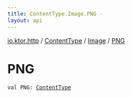 ```yaml
---
title: ContentType.Image.PNG - 
layout: api
---
```


<div class='api-docs-breadcrumbs'><a href="../../index.html">io.ktor.http</a> / <a href="../index.html">ContentType</a> / <a href="index.html">Image</a> / <a href="./-p-n-g.html">PNG</a></div>

# PNG

<div class="signature"><code><span class="keyword">val </span><span class="identifier">PNG</span><span class="symbol">: </span><a href="../index.html"><span class="identifier">ContentType</span></a></code></div>

